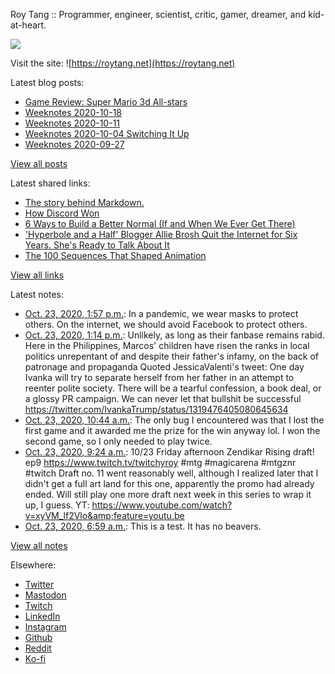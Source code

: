 Roy Tang :: Programmer, engineer, scientist, critic, gamer, dreamer, and kid-at-heart.

![](https://roytang.net/img/profile.jpg)

Visit the site: ![https://roytang.net](https://roytang.net)

Latest blog posts:

- [Game Review: Super Mario 3d All-stars](https://roytang.net/2020/10/mario-3d-all-stars/)
- [Weeknotes 2020-10-18](https://roytang.net/2020/10/weeknotes-2020-10-18/)
- [Weeknotes 2020-10-11](https://roytang.net/2020/10/weeknotes-2020-10-11/)
- [Weeknotes 2020-10-04 Switching It Up](https://roytang.net/2020/10/weeknotes-2020-10-04/)
- [Weeknotes 2020-09-27](https://roytang.net/2020/09/weeknotes-2020-09-27/)

[View all posts](https://roytang.net/blog)

Latest shared links:

- [The story behind Markdown.](https://roytang.net/2020/10/the-story-behind-markdown/)
- [How Discord Won](https://roytang.net/2020/10/how-discord-won/)
- [6 Ways to Build a Better Normal (If and When We Ever Get There)](https://roytang.net/2020/10/6-ways-to-build-a-better-normal-if-and-when-we-ever-get-there/)
- [&#x27;Hyperbole and a Half&#x27; Blogger Allie Brosh Quit the Internet for Six Years. She&#x27;s Ready to Talk About It](https://roytang.net/2020/10/hyperbole-and-a-half-blogger-allie-brosh-quit-the-internet-for-six-years-she-s-ready-to-talk-about-i/)
- [The 100 Sequences That Shaped Animation](https://roytang.net/2020/10/the-100-sequences-that-shaped-animation/)

[View all links](https://roytang.net/links)

Latest notes:

- [Oct. 23, 2020, 1:57 p.m.](https://roytang.net/2020/10/a38e76d18c18ef7048cd755f7374f753/): In a pandemic, we wear masks to protect others. On the internet, we should avoid Facebook to protect others.
- [Oct. 23, 2020, 1:14 p.m.](https://roytang.net/2020/10/1319628147726270467/): Unlikely, as long as their fanbase remains rabid. Here in the Philippines, Marcos&#x27; children have risen the ranks in local politics unrepentant of and despite their father&#x27;s infamy, on the back of patronage and propaganda Quoted JessicaValenti&#x27;s tweet: One day Ivanka will try to separate herself from her father in an attempt to reenter polite society. There will be a tearful confession, a book deal, or a glossy PR campaign. We can never let that bullshit be successful https://twitter.com/IvankaTrump/status/1319476405080645634
- [Oct. 23, 2020, 10:44 a.m.](https://roytang.net/2020/10/g9qvnxs/): The only bug I encountered was that I lost the first game and it awarded me the prize for the win anyway lol. I won the second game, so I only needed to play twice.
- [Oct. 23, 2020, 9:24 a.m.](https://roytang.net/2020/10/1319570275986452480/): 10/23 Friday afternoon Zendikar Rising draft! ep9 https://www.twitch.tv/twitchyroy #mtg #magicarena #mtgznr #twitch Draft no. 11 went reasonably well, although I realized later that I didn&#x27;t get a full art land for this one, apparently the promo had already ended. Will still play one more draft next week in this series to wrap it up, I guess. YT: https://www.youtube.com/watch?v=xyVM_lf2Vlo&amp;feature=youtu.be
- [Oct. 23, 2020, 6:59 a.m.](https://roytang.net/2020/10/4d61f87d13cb070725f8e993d517ee40/): This is a test. It has no beavers.

[View all notes](https://roytang.net/notes)

Elsewhere:

- [Twitter](https://twitter.com/roytang)
- [Mastodon](https://mastodon.technology/@roytang)
- [Twitch](https://twitch.tv/twitchyroy)
- [LinkedIn](https://www.linkedin.com/in/roytang)
- [Instagram](https://instagram.com/roytang0400)
- [Github](https://github.com/roytang)
- [Reddit](https://reddit.com/u/hungryroy)
- [Ko-fi](https://ko-fi.com/roytang)